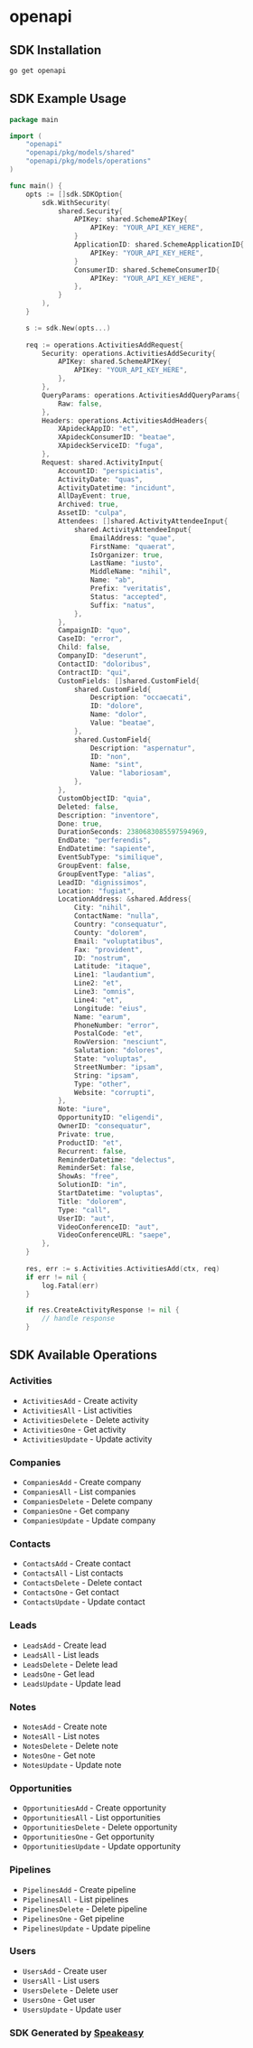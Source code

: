 # openapi

<!-- Start SDK Installation -->
## SDK Installation

```bash
go get openapi
```
<!-- End SDK Installation -->

<!-- Start SDK Example Usage -->
## SDK Example Usage

```go
package main

import (
    "openapi"
    "openapi/pkg/models/shared"
    "openapi/pkg/models/operations"
)

func main() {
    opts := []sdk.SDKOption{
        sdk.WithSecurity(
            shared.Security{
                APIKey: shared.SchemeAPIKey{
                    APIKey: "YOUR_API_KEY_HERE",
                }
                ApplicationID: shared.SchemeApplicationID{
                    APIKey: "YOUR_API_KEY_HERE",
                }
                ConsumerID: shared.SchemeConsumerID{
                    APIKey: "YOUR_API_KEY_HERE",
                },
            }
        ),
    }

    s := sdk.New(opts...)
    
    req := operations.ActivitiesAddRequest{
        Security: operations.ActivitiesAddSecurity{
            APIKey: shared.SchemeAPIKey{
                APIKey: "YOUR_API_KEY_HERE",
            },
        },
        QueryParams: operations.ActivitiesAddQueryParams{
            Raw: false,
        },
        Headers: operations.ActivitiesAddHeaders{
            XApideckAppID: "et",
            XApideckConsumerID: "beatae",
            XApideckServiceID: "fuga",
        },
        Request: shared.ActivityInput{
            AccountID: "perspiciatis",
            ActivityDate: "quas",
            ActivityDatetime: "incidunt",
            AllDayEvent: true,
            Archived: true,
            AssetID: "culpa",
            Attendees: []shared.ActivityAttendeeInput{
                shared.ActivityAttendeeInput{
                    EmailAddress: "quae",
                    FirstName: "quaerat",
                    IsOrganizer: true,
                    LastName: "iusto",
                    MiddleName: "nihil",
                    Name: "ab",
                    Prefix: "veritatis",
                    Status: "accepted",
                    Suffix: "natus",
                },
            },
            CampaignID: "quo",
            CaseID: "error",
            Child: false,
            CompanyID: "deserunt",
            ContactID: "doloribus",
            ContractID: "qui",
            CustomFields: []shared.CustomField{
                shared.CustomField{
                    Description: "occaecati",
                    ID: "dolore",
                    Name: "dolor",
                    Value: "beatae",
                },
                shared.CustomField{
                    Description: "aspernatur",
                    ID: "non",
                    Name: "sint",
                    Value: "laboriosam",
                },
            },
            CustomObjectID: "quia",
            Deleted: false,
            Description: "inventore",
            Done: true,
            DurationSeconds: 2380683085597594969,
            EndDate: "perferendis",
            EndDatetime: "sapiente",
            EventSubType: "similique",
            GroupEvent: false,
            GroupEventType: "alias",
            LeadID: "dignissimos",
            Location: "fugiat",
            LocationAddress: &shared.Address{
                City: "nihil",
                ContactName: "nulla",
                Country: "consequatur",
                County: "dolorem",
                Email: "voluptatibus",
                Fax: "provident",
                ID: "nostrum",
                Latitude: "itaque",
                Line1: "laudantium",
                Line2: "et",
                Line3: "omnis",
                Line4: "et",
                Longitude: "eius",
                Name: "earum",
                PhoneNumber: "error",
                PostalCode: "et",
                RowVersion: "nesciunt",
                Salutation: "dolores",
                State: "voluptas",
                StreetNumber: "ipsam",
                String: "ipsam",
                Type: "other",
                Website: "corrupti",
            },
            Note: "iure",
            OpportunityID: "eligendi",
            OwnerID: "consequatur",
            Private: true,
            ProductID: "et",
            Recurrent: false,
            ReminderDatetime: "delectus",
            ReminderSet: false,
            ShowAs: "free",
            SolutionID: "in",
            StartDatetime: "voluptas",
            Title: "dolorem",
            Type: "call",
            UserID: "aut",
            VideoConferenceID: "aut",
            VideoConferenceURL: "saepe",
        },
    }
    
    res, err := s.Activities.ActivitiesAdd(ctx, req)
    if err != nil {
        log.Fatal(err)
    }

    if res.CreateActivityResponse != nil {
        // handle response
    }
```
<!-- End SDK Example Usage -->

<!-- Start SDK Available Operations -->
## SDK Available Operations

### Activities

* `ActivitiesAdd` - Create activity
* `ActivitiesAll` - List activities
* `ActivitiesDelete` - Delete activity
* `ActivitiesOne` - Get activity
* `ActivitiesUpdate` - Update activity

### Companies

* `CompaniesAdd` - Create company
* `CompaniesAll` - List companies
* `CompaniesDelete` - Delete company
* `CompaniesOne` - Get company
* `CompaniesUpdate` - Update company

### Contacts

* `ContactsAdd` - Create contact
* `ContactsAll` - List contacts
* `ContactsDelete` - Delete contact
* `ContactsOne` - Get contact
* `ContactsUpdate` - Update contact

### Leads

* `LeadsAdd` - Create lead
* `LeadsAll` - List leads
* `LeadsDelete` - Delete lead
* `LeadsOne` - Get lead
* `LeadsUpdate` - Update lead

### Notes

* `NotesAdd` - Create note
* `NotesAll` - List notes
* `NotesDelete` - Delete note
* `NotesOne` - Get note
* `NotesUpdate` - Update note

### Opportunities

* `OpportunitiesAdd` - Create opportunity
* `OpportunitiesAll` - List opportunities
* `OpportunitiesDelete` - Delete opportunity
* `OpportunitiesOne` - Get opportunity
* `OpportunitiesUpdate` - Update opportunity

### Pipelines

* `PipelinesAdd` - Create pipeline
* `PipelinesAll` - List pipelines
* `PipelinesDelete` - Delete pipeline
* `PipelinesOne` - Get pipeline
* `PipelinesUpdate` - Update pipeline

### Users

* `UsersAdd` - Create user
* `UsersAll` - List users
* `UsersDelete` - Delete user
* `UsersOne` - Get user
* `UsersUpdate` - Update user

<!-- End SDK Available Operations -->

### SDK Generated by [Speakeasy](https://docs.speakeasyapi.dev/docs/using-speakeasy/client-sdks)
